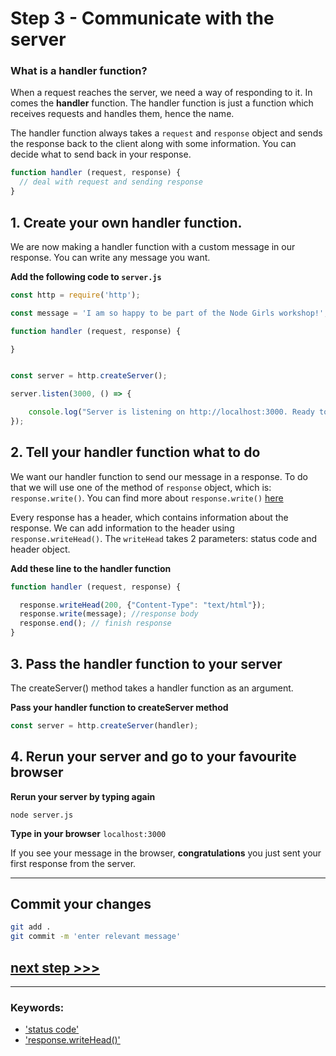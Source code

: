 # Step 3 - Communicate with the server

### What is a handler function?

When a request reaches the server, we need a way of responding to it. In comes the **handler** function. The handler function is just a function which receives requests and handles them, hence the name.

The handler function always takes a `request` and `response` object and sends the response back to the client along with some information. You can decide what to send back in your response.

```js
function handler (request, response) {
  // deal with request and sending response
}
```

## 1. Create your own handler function.

We are now making a handler function with a custom message in our response. You can write any message you want.

**Add the following code to `server.js`**


```js
const http = require('http');

const message = 'I am so happy to be part of the Node Girls workshop!';

function handler (request, response) {

}


const server = http.createServer();

server.listen(3000, () => {

    console.log("Server is listening on http://localhost:3000. Ready to accept requests!");
});


```

## 2. Tell your handler function what to do

We want our handler function to send our message in a response. To do that we will use one of the method of `response` object, which is: ```response.write()```. You can find more about `response.write()` [here](https://nodejs.org/dist/latest-v6.x/docs/api/http.html#http_response_write_chunk_encoding_callback)

Every response has a header, which contains information about the response. We can add information to the header using `response.writeHead()`. The `writeHead` takes 2 parameters: status code and header object.

**Add these line to the handler function**

```js
function handler (request, response) {

  response.writeHead(200, {"Content-Type": "text/html"});
  response.write(message); //response body
  response.end(); // finish response
}

```

## 3. Pass the handler function to your server

The createServer() method takes a handler function as an argument.

**Pass your handler function to createServer method**

```js
const server = http.createServer(handler);

```

## 4. Rerun your server and go to your favourite browser

**Rerun your server by typing again**


```
node server.js
```

**Type in your browser** `localhost:3000`

If you see your message in the browser, **congratulations** you just sent your first response from the server.

---
## Commit your changes

```bash
git add .
git commit -m 'enter relevant message'
```

## [**next step >>>**](step04.md)
---
### Keywords:
* ['status code'](https://nodejs.org/en/docs/guides/anatomy-of-an-http-transaction/)
* ['response.writeHead()'](https://nodejs.org/api/http.html#http_response_writehead_statuscode_statusmessage_headers)
